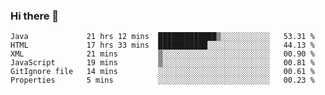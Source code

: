 ### Hi there 👋

<!--START_SECTION:waka-->

```text
Java             21 hrs 12 mins  █████████████▒░░░░░░░░░░░   53.31 %
HTML             17 hrs 33 mins  ███████████░░░░░░░░░░░░░░   44.13 %
XML              21 mins         ▒░░░░░░░░░░░░░░░░░░░░░░░░   00.90 %
JavaScript       19 mins         ▒░░░░░░░░░░░░░░░░░░░░░░░░   00.81 %
GitIgnore file   14 mins         ░░░░░░░░░░░░░░░░░░░░░░░░░   00.61 %
Properties       5 mins          ░░░░░░░░░░░░░░░░░░░░░░░░░   00.23 %
```

<!--END_SECTION:waka-->


<!--
**AnkelMauCastillo/AnkelMauCastillo** is a ✨ _special_ ✨ repository because its `README.md` (this file) appears on your GitHub profile.

Here are some ideas to get you started:

- 🔭 I’m currently working on ...
- 🌱 I’m currently learning ...
- 👯 I’m looking to collaborate on ...
- 🤔 I’m looking for help with ...
- 💬 Ask me about ...
- 📫 How to reach me: ...
- 😄 Pronouns: ...
- ⚡ Fun fact: ...
-->
